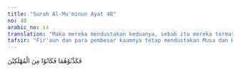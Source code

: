 ```yaml
---
title: "Surah Al-Mu'minun Ayat 48"
no: 48
arabic_no: ٤٨
translation: "Maka mereka mendustakan keduanya, sebab itu mereka termasuk orang yang dibinasakan."
tafsir: "Fir'aun dan para pembesar kaumnya tetap mendustakan Musa dan Harun. Dengan demikian, mereka termasuk orang-orang yang dibinasakan dengan cara ditenggelamkan di Laut Merah."
---
```

فَكَذَّبُوْهُمَا فَكَانُوْا مِنَ الْمُهْلَكِيْنَ 